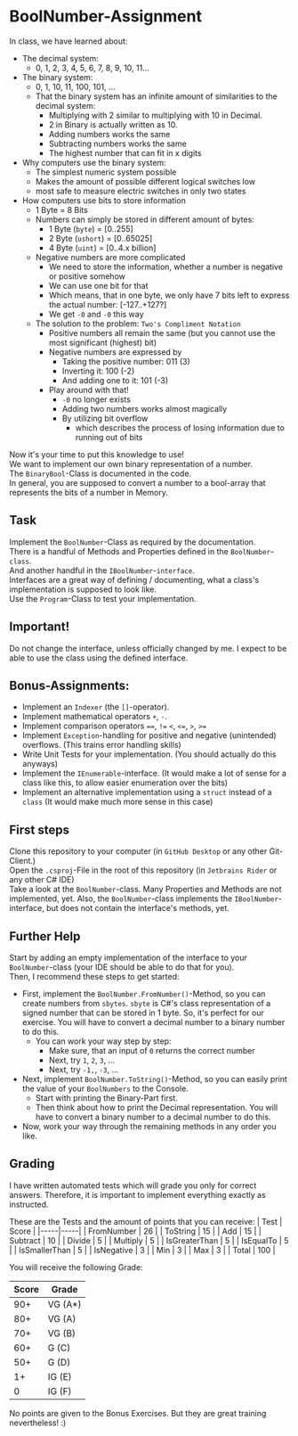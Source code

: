 # BoolNumber-Assignment

In class, we have learned about:
- The decimal system:
    - 0, 1, 2, 3, 4, 5, 6, 7, 8, 9, 10, 11...
- The binary system:
    - 0, 1, 10, 11, 100, 101, ...
    - That the binary system has an infinite amount of similarities to the decimal system:
        - Multiplying with 2 similar to multiplying with 10 in Decimal.
        - 2 in Binary is actually written as 10.
        - Adding numbers works the same
        - Subtracting numbers works the same
        - The highest number that can fit in x digits
- Why computers use the binary system:
    - The simplest numeric system possible
    - Makes the amount of possible different logical switches low
    - most safe to measure electric switches in only two states
- How computers use bits to store information
    - 1 Byte = 8 Bits
    - Numbers can simply be stored in different amount of bytes:
        - 1 Byte (`byte`) = [0..255]
        - 2 Byte (`ushort`) = [0..65025]
        - 4 Byte (`uint`) = [0..4.x billion]
    - Negative numbers are more complicated
        - We need to store the information, whether a number is negative or positive somehow
        - We can use one bit for that
        - Which means, that in one byte, we only have 7 bits left to express the actual number: [-127..+127?]
        - We get `-0` and `-0` this way
    - The solution to the problem: `Two's Compliment Notation`
        - Positive numbers all remain the same (but you cannot use the most significant (highest) bit)
        - Negative numbers are expressed by
            - Taking the positive number: 011 (3)
            - Inverting it: 100 (-2)
            - And adding one to it: 101 (-3)
        - Play around with that!
            - `-0` no longer exists
            - Adding two numbers works almost magically
            - By utilizing bit overflow
                - which describes the process of losing information due to running out of bits

Now it's your time to put this knowledge to use!\
We want to implement our own binary representation of a number.\
The `BinaryBool`-Class is documented in the code.\
In general, you are supposed to convert a number to a bool-array that represents the bits of a number in Memory.
    

## Task
Implement the `BoolNumber`-Class as required by the documentation.\
There is a handful of Methods and Properties defined in the `BoolNumber`-`class`.\
And another handful in the `IBoolNumber`-`interface`.\
Interfaces are a great way of defining / documenting, what a class's implementation is supposed to look like.\
Use the `Program`-Class to test your implementation.

## Important!
Do not change the interface, unless officially changed by me. I expect to be able to use the class using the defined interface.

## Bonus-Assignments:
- Implement an `Indexer` (the `[]`-operator).
- Implement mathematical operators `+`, `-`.
- Implement comparison operators `==`, `!=` `<`, `<=`, `>`, `>=`
- Implement `Exception`-handling for positive and negative (unintended) overflows. (This trains error handling skills)
- Write Unit Tests for your implementation. (You should actually do this anyways)
- Implement the `IEnumerable`-interface. (It would make a lot of sense for a class like this, to allow easier enumeration over the bits)
- Implement an alternative implementation using a `struct` instead of a `class` (It would make much more sense in this case)

## First steps

Clone this repository to your computer (in `GitHub Desktop` or any other Git-Client.)\
Open the `.csproj`-File in the root of this repository (in `Jetbrains Rider` or any other C# IDE)\
Take a look at the `BoolNumber`-class. Many Properties and Methods are not implemented, yet. Also, the `BoolNumber`-class implements the `IBoolNumber`-interface, but does not contain the interface's methods, yet.

## Further Help

Start by adding an empty implementation of the interface to your `BoolNumber`-class (your IDE should be able to do that for you).\
Then, I recommend these steps to get started:
- First, implement the `BoolNumber.FromNumber()`-Method, so you can create numbers from `sbytes`. `sbyte` is C#'s class representation of a signed number that can be stored in 1 byte. So, it's perfect for our exercise. You will have to convert a decimal number to a binary number to do this.
    - You can work your way step by step:
        - Make sure, that an input of `0` returns the correct number
        - Next, try `1`, `2`, `3`, ...
        - Next, try `-1,`, `-3`, ...
- Next, implement `BoolNumber.ToString()`-Method, so you can easily print the value of your `BoolNumbers` to the Console.
    - Start with printing the Binary-Part first.
    - Then think about how to print the Decimal representation. You will have to convert a binary number to a decimal number to do this.
- Now, work your way through the remaining methods in any order you like.

## Grading

I have written automated tests which will grade you only for correct answers. Therefore, it is important to implement everything exactly as instructed.

These are the Tests and the amount of points that you can receive:
| Test | Score |
|-----|-----|
| FromNumber | 26 |
| ToString | 15 |
| Add | 15 |
| Subtract | 10 |
| Divide | 5 |
| Multiply | 5 |
| IsGreaterThan | 5 |
| IsEqualTo | 5 |
| IsSmallerThan | 5 |
| IsNegative | 3 |
| Min | 3 |
| Max | 3 |
| Total | 100 |

You will receive the following Grade:

| Score | Grade |
| ---- | ----- |
| 90+ | VG (A*) |
| 80+ | VG (A) |
| 70+ | VG (B) |
| 60+ | G (C) |
| 50+ | G (D) |
| 1+ | IG (E) |
| 0 | IG (F) |

No points are given to the Bonus Exercises. But they are great training nevertheless! :)
